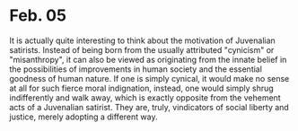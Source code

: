 # Feb. 05

It is actually quite interesting to think about the motivation of Juvenalian satirists. Instead of being born from the usually attributed "cynicism" or "misanthropy", it can also be viewed as originating from the innate belief in the possibilities of improvements in human society and the essential goodness of human nature. If one is simply cynical, it would make no sense at all for such fierce moral indignation, instead, one would simply shrug indifferently and walk away, which is exactly opposite from the vehement acts of a Juvenalian satirist. They are, truly, vindicators of social liberty and justice, merely adopting a different way.

